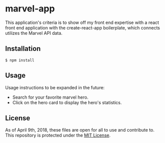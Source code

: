 # marvel-app

This application's criteria is to show off my front end expertise with a react front end application with the create-react-app boilerplate, which connects utilizes the Marvel API data.

## Installation

```
$ npm install
```

## Usage

Usage instructions to be expanded in the future:

- Search for your favorite marvel hero.
- Click on the hero card to display the hero's statistics.

## License

As of April 9th, 2018, these files are open for all to use and contribute to. This repository is protected under the [MIT License](http://choosealicense.com/licenses/mit/).
